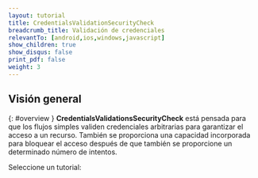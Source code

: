 ```yaml
---
layout: tutorial
title: CredentialsValidationSecurityCheck
breadcrumb_title: Validación de credenciales
relevantTo: [android,ios,windows,javascript]
show_children: true
show_disqus: false
print_pdf: false
weight: 3
---
```

<!-- NLS_CHARSET=UTF-8 -->
## Visión general
{: #overview }
**CredentialsValidationsSecurityCheck** está pensada para que los flujos simples validen credenciales arbitrarias para garantizar el acceso a un recurso. También se proporciona una capacidad incorporada para bloquear el acceso después de que también se proporcione un determinado número de intentos. 

Seleccione un tutorial:
